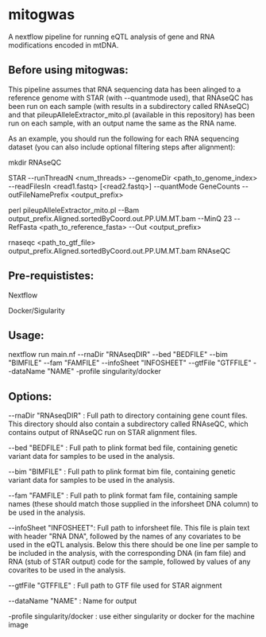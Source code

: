 # mitogwas

A nextflow pipeline for running eQTL analysis of gene and RNA modifications encoded in mtDNA.

## Before using mitogwas:

This pipeline assumes that RNA sequencing data has been alinged to a reference genome with STAR (with --quantmode used), that RNAseQC has been run on each sample (with results in a subdirectory called RNAseQC) and that pileupAlleleExtractor_mito.pl (available in this repository) has been run on each sample, with an output name the same as the RNA name.

As an example, you should run the following for each RNA sequencing dataset (you can also include optional filtering steps after alignment):

mkdir RNAseQC

STAR --runThreadN <num_threads> --genomeDir <path_to_genome_index> --readFilesIn <read1.fastq> [<read2.fastq>] --quantMode GeneCounts --outFileNamePrefix <output_prefix>

perl pileupAlleleExtractor_mito.pl --Bam output_prefix.Aligned.sortedByCoord.out.PP.UM.MT.bam --MinQ 23 --RefFasta <path_to_reference_fasta> --Out <output_prefix>

rnaseqc <path_to_gtf_file> output_prefix.Aligned.sortedByCoord.out.PP.UM.MT.bam RNAseQC

## Pre-requististes:

Nextflow

Docker/Sigularity

## Usage:

nextflow run main.nf --rnaDir "RNAseqDIR" --bed "BEDFILE" --bim "BIMFILE" --fam "FAMFILE" --infoSheet "INFOSHEET" --gtfFile "GTFFILE" --dataName "NAME" -profile singularity/docker

## Options:

--rnaDir "RNAseqDIR" : Full path to directory containing gene count files.  This directory should also contain a subdirectory called RNAseQC, which contains output of RNAseQC run on STAR alignment files.

--bed "BEDFILE" : Full path to plink format bed file, containing genetic variant data for samples to be used in the analysis.

--bim "BIMFILE" : Full path to plink format bim file, containing genetic variant data for samples to be used in the analysis.

--fam "FAMFILE" : Full path to plink format fam file, containing sample names (these should match those supplied in the inforsheet DNA column) to be used in the analysis.

--infoSheet "INFOSHEET": Full path to inforsheet file. This file is plain text with header "RNA DNA", followed by the names of any covariates to be used in the eQTL analysis. Below this there should be one line per sample to be included in the analysis, with the corresponding DNA (in fam file) and RNA (stub of STAR output) code for the sample, followed by values of any covarites to be used in the analysis.

--gtfFile "GTFFILE" : Full path to GTF file used for STAR aignment

--dataName "NAME" : Name for output

-profile singularity/docker : use either singularity or docker for the machine image

